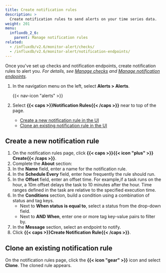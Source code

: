 ```yaml
---
title: Create notification rules
description: >
  Create notification rules to send alerts on your time series data.
weight: 201
menu:
  influxdb_2_6:
    parent: Manage notification rules
related:
  - /influxdb/v2.6/monitor-alert/checks/
  - /influxdb/v2.6/monitor-alert/notification-endpoints/
---
```


Once you've set up checks and notification endpoints, create notification rules to alert you.
_For details, see [Manage checks](/influxdb/v2.6/monitor-alert/checks/) and
[Manage notification endpoints](/influxdb/v2.6/monitor-alert/notification-endpoints/)._


1. In the navigation menu on the left, select **Alerts > Alerts**.

    {{< nav-icon "alerts" >}}

2. Select **{{< caps >}}Notification Rules{{< /caps >}}** near to top of the page.

    - [Create a new notification rule in the UI](#create-a-new-notification-rule-in-the-ui)
    - [Clone an existing notification rule in the UI](#clone-an-existing-notification-rule-in-the-ui)

## Create a new notification rule

1. On the notification rules page, click **{{< caps >}}{{< icon "plus" >}} Create{{< /caps >}}**.
2. Complete the **About** section:
  1. In the **Name** field, enter a name for the notification rule.
  2. In the **Schedule Every** field, enter how frequently the rule should run.
  3. In the **Offset** field, enter an offset time. For example,if a task runs on the hour, a 10m offset delays the task to 10 minutes after the hour. Time ranges defined in the task are relative to the specified execution time.
3. In the **Conditions** section, build a condition using a combination of status and tag keys.
    - Next to **When status is equal to**, select a status from the drop-down field.
    - Next to **AND When**, enter one or more tag key-value pairs to filter by.
4. In the **Message** section, select an endpoint to notify.
5. Click **{{< caps >}}Create Notification Rule{{< /caps >}}**.

## Clone an existing notification rule

On the notification rules page, click the **{{< icon "gear" >}}** icon and select **Clone**.
The cloned rule appears.
